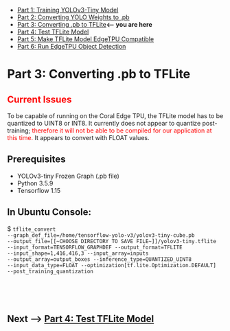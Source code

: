 * [Part 1: Training YOLOv3-Tiny Model](https://github.com/jeremycperez/Senior-Design-F20-W21/tree/master/Main/Image%20Processing/Object%20Detection/(1)%20Darknet%20(by%20pjreddie))<br>
* [Part 2: Converting YOLO Weights to .pb](https://github.com/jeremycperez/Senior-Design-F20-W21/tree/master/Main/Image%20Processing/Object%20Detection/(2)%20YOLOv3-Tiny%20to%20.pb)<br>
* [Part 3: Converting .pb to TFLite](https://github.com/jeremycperez/Senior-Design-F20-W21/tree/master/Main/Image%20Processing/Object%20Detection/(3)%20.pb%20to%20TFLite)**<-- you are here**<br>
* [Part 4: Test TFLite Model](https://github.com/jeremycperez/Senior-Design-F20-W21/tree/master/Main/Image%20Processing/Object%20Detection/(4)%20Test%20TFLite%20Model)<br>
* [Part 5: Make TFLite Model EdgeTPU Compatible](https://github.com/jeremycperez/Senior-Design-F20-W21/tree/master/Main/Image%20Processing/Object%20Detection/(5)%20Compile%20on%20EdgeTPU)<br>
* [Part 6: Run EdgeTPU Object Detection](https://github.com/jeremycperez/Senior-Design-F20-W21/tree/master/Main/Image%20Processing/Object%20Detection/(6)%20Test%20Edge-compatible%20TFlite%20Model)<br>


# Part 3: Converting .pb to TFLite

## **<span style="color:red">Current Issues</span>**
To be capable of running on the Coral Edge TPU, the TFLite model has to be quantized to UINT8 or INT8. It currently does not appear to quantize post-training; <span style="color:red">therefore it will not be able to be compiled for our application at this time.</span> It appears to convert with FLOAT values. 

## Prerequisites
* YOLOv3-tiny Frozen Graph (.pb file)
* Python 3.5.9
* Tensorflow 1.15

## In Ubuntu Console:
$ <code>tflite_convert --graph_def_file=/home/tensorflow-yolo-v3/yolov3-tiny-cube.pb --output_file=[[~CHOOSE DIRECTORY TO SAVE FILE~]]/yolov3-tiny.tflite --input_format=TENSORFLOW_GRAPHDEF --output_format=TFLITE --input_shape=1,416,416,3 --input_array=inputs --output_array=output_boxes --inference_type=QUANTIZED_UINT8 --input_data_type=FLOAT --optimization[tf.lite.Optimization.DEFAULT] --post_training_quantization</code><br>
<p><br>
<p><br>

## **Next -->** [Part 4: Test TFLite Model](https://github.com/jeremycperez/Senior-Design-F20-W21/tree/master/Main/Image%20Processing/Object%20Detection/(4)%20Test%20TFLite%20Model)